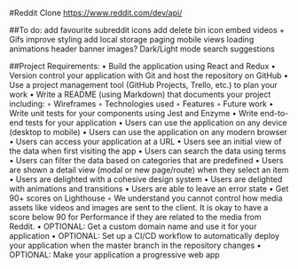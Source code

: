 #Reddit Clone
https://www.reddit.com/dev/api/

##To do:
add favourite subreddit icons
add delete bin icon
embed videos + Gifs
improve styling
add local storage
paging
mobile views
loading animations
header banner images?
Dark/Light mode
search suggestions

##Project Requirements:
    • Build the application using React and Redux
    • Version control your application with Git and host the repository on GitHub
    • Use a project management tool (GitHub Projects, Trello, etc.) to plan your work
    • Write a README (using Markdown) that documents your project including:
        ◦ Wireframes
        ◦ Technologies used
        ◦ Features
        ◦ Future work
    • Write unit tests for your components using Jest and Enzyme
    • Write end-to-end tests for your application
    • Users can use the application on any device (desktop to mobile)
    • Users can use the application on any modern browser
    • Users can access your application at a URL
    • Users see an initial view of the data when first visiting the app
    • Users can search the data using terms
    • Users can filter the data based on categories that are predefined
    • Users are shown a detail view (modal or new page/route) when they select an item
    • Users are delighted with a cohesive design system
    • Users are delighted with animations and transitions
    • Users are able to leave an error state
    • Get 90+ scores on Lighthouse
        ◦ We understand you cannot control how media assets like videos and images are sent to the client. It is okay to have a score below 90 for Performance if they are related to the media from Reddit.
    • OPTIONAL: Get a custom domain name and use it for your application
    • OPTIONAL: Set up a CI/CD workflow to automatically deploy your application when the master branch in the repository changes
    • OPTIONAL: Make your application a progressive web app

